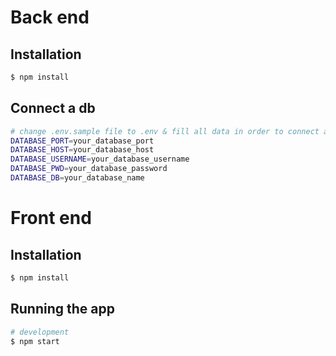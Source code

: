# Back end

## Installation

```bash
$ npm install
```

## Connect a db

```bash
# change .env.sample file to .env & fill all data in order to connect a db
DATABASE_PORT=your_database_port
DATABASE_HOST=your_database_host
DATABASE_USERNAME=your_database_username
DATABASE_PWD=your_database_password
DATABASE_DB=your_database_name
```


# Front end

## Installation

```bash
$ npm install
```

## Running the app

```bash
# development
$ npm start

